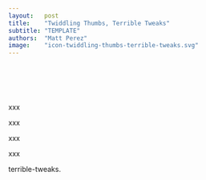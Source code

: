 ```yaml
---
layout:   post
title:    "Twiddling Thumbs, Terrible Tweaks"
subtitle: "TEMPLATE"
authors:  "Matt Perez"
image:    "icon-twiddling-thumbs-terrible-tweaks.svg"
---
```


<div style="display:none;">
 <p></p>
</div>

<h1>&nbsp;</h1>
 <p>xxx</p>
 <p>xxx</p>
 <p>xxx</p>
 <p>xxx</p>


terrible-tweaks.